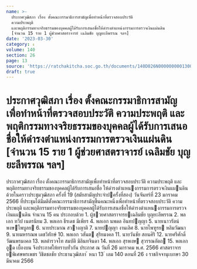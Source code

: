 ```yaml
---
name: >-
  ประกาศวุฒิสภา เรื่อง ตั้งคณะกรรมาธิการสามัญเพื่อทำหน้าที่ตรวจสอบประวัติ
  ความประพฤติ
  และพฤติกรรมทางจริยธรรมของบุคคลผู้ได้รับการเสนอชื่อให้ดำรงตำแหน่งกรรมการตรวจเงินแผ่นดิน
  [จำนวน 15 ราย 1 ผู้ช่วยศาสตราจารย์ เฉลิมชัย บุญยะลีพรรณ ฯลฯ]
date: '2023-03-30'
category: ง
volume: 140
section: 26
page: 13
source: 'https://ratchakitcha.soc.go.th/documents/140D026N0000000001300.pdf'
draft: true
---
```


# ประกาศวุฒิสภา เรื่อง ตั้งคณะกรรมาธิการสามัญเพื่อทำหน้าที่ตรวจสอบประวัติ ความประพฤติ และพฤติกรรมทางจริยธรรมของบุคคลผู้ได้รับการเสนอชื่อให้ดำรงตำแหน่งกรรมการตรวจเงินแผ่นดิน [จำนวน 15 ราย 1 ผู้ช่วยศาสตราจารย์ เฉลิมชัย บุญยะลีพรรณ ฯลฯ]

ประกาศวุฒิสภา เรื่อง ตั้งคณะกรรมาธิการสามัญเพื่อทําหน้าที่ตรวจสอบประวัติ ความประพฤติ และพฤติกรรมทางจริยธรรมของบุคคลผู้ได้รับการเสนอชื่อ ให้ดํารงตําแหนงกรรมการตรวจเงินแผนดิน ด้วยในคราวประชุมวุฒิสภา ครั้งที่ 19 (สมัยสามัญประจําปครั้งที่สอง) วันจันทร์ที่ 23 มกราคม 2566 ที่ประชุมได้มีมติตั้งคณะกรรมาธิการสามัญขึ้นคณะหนึ่งเพื่อทําหน้าที่ตรวจสอบประวัติ ความประพฤติ และพฤติกรรมทางจริยธรรมของบุคคลผู้ได้รับการเสนอชื่อให้ดํารงตําแหนงกรรมการตรวจเงินแผนดิน จํานวน 15 คน ประกอบด้วย 1. ผู้ชวยศาสตราจารยเฉลิมชัย บุญยะลีพรรณ 2. พลเอก ทวีป เนตรนิยม 3. พลเอก ธีรเดช มีเพียร 4. พลเอก นพดล อินทปญญา 5. นายเนาวรัตน์ พงษไพบูลย 6. นายประมาณ สวางญาติ 7. นายปญญา งานเลิศ 8. นายไพฑูรย หลิมวัฒนา 9. นายมหรรณพ เดชวิทักษ์ 10. พลเอก วสันต สุริยมงคล 11. นายวันชัย สอนศิริ 12. นายศรีศักดิ์ วัฒนพรมงคล 13. พลตํารวจโท สมบัติ มิลินทจินดา 14. พลเอก สุรพงษ สุวรรณอัตถ 15. พลเอก อูด เบื้องบน จึงประกาศให้ทราบทั่วกัน ประกาศ ณ วันที่ 26 มกราคม พ.ศ. 2566 ศาสตราจารยพิเศษพรเพชร วิชิตชลชัย ประธานวุฒิสภา ้ หนา 13 ่ เลม 140 ตอนที่ 26 ง ราชกิจจานุเบกษา 30 มีนาคม 2566
